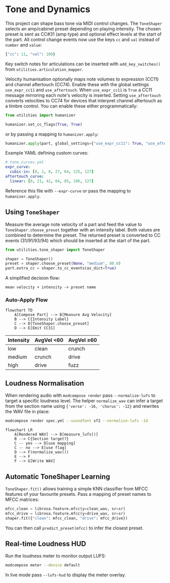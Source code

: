 # Tone and Dynamics

This project can shape bass tone via MIDI control changes. The `ToneShaper`
selects an amp/cabinet preset depending on playing intensity. The chosen preset
is sent as CC#31 (amp type) and optional effect levels at the start of the part.
All control change events now use the keys ``cc`` and ``val`` instead of
``number`` and ``value``:

```python
{"cc": 11, "val": 100}
```

Key switch notes for articulations can be inserted with
`add_key_switches()` from `utilities.articulation_mapper`.

Velocity humanisation optionally maps note volumes to expression (CC11) and
channel aftertouch (CC74). Enable these with the global settings
`use_expr_cc11` and `use_aftertouch`.
When `use_expr_cc11` is ``True`` a CC11 message mirroring each note's velocity
is inserted. Setting `use_aftertouch` converts velocities to CC74 for devices
that interpret channel aftertouch as a timbre control.
You can enable these either programmatically:

```python
from utilities import humanizer

humanizer.set_cc_flags(True, True)
```

or by passing a mapping to ``humanizer.apply``:

```python
humanizer.apply(part, global_settings={"use_expr_cc11": True, "use_aftertouch": True})
```

Example YAML defining custom curves:

```yaml
# tone_curves.yml
expr_curve:
  cubic-in: [0, 1, 8, 27, 64, 125, 127]
aftertouch_curve:
  linear: [0, 21, 42, 64, 85, 106, 127]
```

Reference this file with ``--expr-curve`` or pass the mapping to
``humanizer.apply``.

## Using ``ToneShaper``

Measure the average note velocity of a part and feed the value to
``ToneShaper.choose_preset`` together with an intensity label.
Both values are combined to determine the preset. The returned preset is
converted to CC events (31/91/93/94) which should be inserted at
the start of the part.

```python
from utilities.tone_shaper import ToneShaper

shaper = ToneShaper()
preset = shaper.choose_preset(None, "medium", 80.0)
part.extra_cc = shaper.to_cc_events(as_dict=True)
```

A simplified decision flow:

```
mean velocity + intensity -> preset name
```

### Auto-Apply Flow

```mermaid
flowchart TD
    A[Compose Part] --> B[Measure Avg Velocity]
    B --> C{Intensity Label}
    C --> D[ToneShaper.choose_preset]
    D --> E[Emit CC31]
```

| Intensity | AvgVel <60 | AvgVel ≥60 |
|-----------|------------|-----------|
| low       | clean      | crunch    |
| medium    | crunch     | drive     |
| high      | drive      | fuzz      |

## Loudness Normalisation

When rendering audio with ``modcompose render`` pass ``--normalize-lufs`` to
target a specific loudness level. The helper ``normalize_wav`` can infer a
target from the section name using ``{'verse': -16, 'chorus': -12}`` and
rewrites the WAV file in place:

```bash
modcompose render spec.yml --soundfont sf2 --normalize-lufs -14
```

```mermaid
flowchart LR
    A[Rendered WAV] --> B[measure_lufs()]
    B --> C{Section target?}
    C -- yes --> D[use mapping]
    C -- no --> E[use flag]
    D --> F(normalize_wav())
    E --> F
    F --> G[Write WAV]
```

## Automatic ToneShaper Learning

`ToneShaper.fit()` allows training a simple KNN classifier from MFCC features of your favourite presets. Pass a mapping of preset names to MFCC matrices:

```python
mfcc_clean = librosa.feature.mfcc(y=clean_wav, sr=sr)
mfcc_drive = librosa.feature.mfcc(y=drive_wav, sr=sr)
shaper.fit({"clean": mfcc_clean, "drive": mfcc_drive})
```

You can then call `predict_preset(mfcc)` to infer the closest preset.

## Real‑time Loudness HUD

Run the loudness meter to monitor output LUFS:

```bash
modcompose meter --device default
```

In live mode pass `--lufs-hud` to display the meter overlay.
